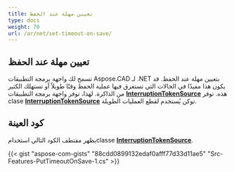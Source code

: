 ```yaml
---
title: تعيين مهلة عند الحفظ
type: docs
weight: 70
url: /ar/net/set-timeout-on-save/
---
```


## **تعيين مهلة عند الحفظ**

تسمح لك واجهة برمجة التطبيقات Aspose.CAD لـ .NET بتعيين مهلة عند الحفظ. قد يكون هذا مفيدًا في الحالات التي تستغرق فيها عملية الحفظ وقتًا طويلاً أو تستهلك الكثير من الذاكرة. لهذا، توفر واجهة برمجة التطبيقات [**InterruptionTokenSource**](https://reference.aspose.com/cad/net/aspose.cad/interruptiontokensource) هذه. توفر clase [**InterruptionTokenSource**](https://reference.aspose.com/cad/net/aspose.cad/interruptiontokensource) توكن يُستخدم لقطع العمليات الطويلة.

## كود العينة

يظهر مقتطف الكود التالي استخدامclasse [**InterruptionTokenSource**](https://reference.aspose.com/cad/net/aspose.cad/interruptiontokensource).

{{< gist "aspose-com-gists" "88cdd0899132edaf0afff77d33d11ae5" "Src-Features-PutTimeoutOnSave-1.cs" >}}
